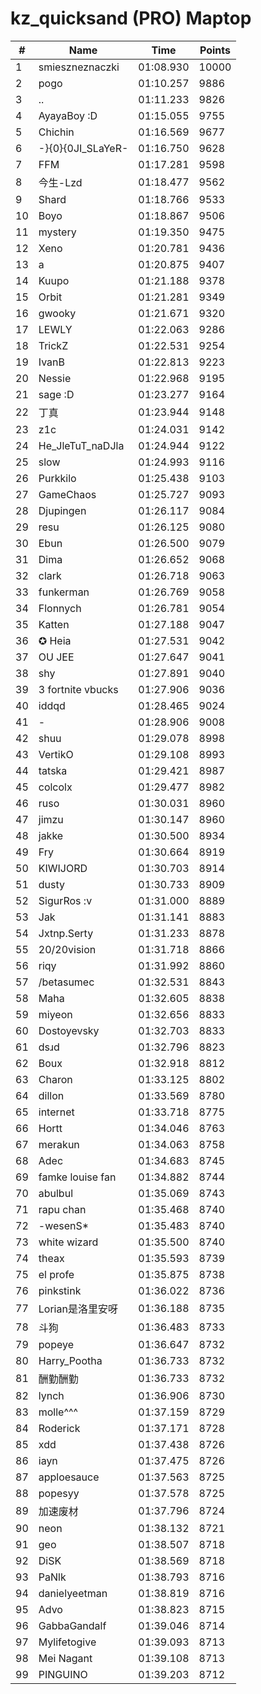 # kz_quicksand (PRO) Maptop

|  # | Name | Time | Points |
|-------------- | -------------- | -------------- | -------------- | 
| 1 | smieszneznaczki | 01:08.930 | 10000 | 
| 2 | pogo | 01:10.257 | 9886 | 
| 3 | .. | 01:11.233 | 9826 | 
| 4 | AyayaBoy :D | 01:15.055 | 9755 | 
| 5 | Chichin | 01:16.569 | 9677 | 
| 6 | -}{0}{0JI_SLaYeR- | 01:16.750 | 9628 | 
| 7 | FFM | 01:17.281 | 9598 | 
| 8 | 今生-Lzd | 01:18.477 | 9562 | 
| 9 | Shard | 01:18.766 | 9533 | 
| 10 | Boyo | 01:18.867 | 9506 | 
| 11 | mystery | 01:19.350 | 9475 | 
| 12 | Xeno | 01:20.781 | 9436 | 
| 13 | a | 01:20.875 | 9407 | 
| 14 | Kuupo | 01:21.188 | 9378 | 
| 15 | Orbit | 01:21.281 | 9349 | 
| 16 | gwooky | 01:21.671 | 9320 | 
| 17 | LEWLY | 01:22.063 | 9286 | 
| 18 | TrickZ | 01:22.531 | 9254 | 
| 19 | IvanB | 01:22.813 | 9223 | 
| 20 | Nessie | 01:22.968 | 9195 | 
| 21 | sage :D | 01:23.277 | 9164 | 
| 22 | 丁真 | 01:23.944 | 9148 | 
| 23 | z1c | 01:24.031 | 9142 | 
| 24 | He_JleTuT_naDJla | 01:24.944 | 9122 | 
| 25 | slow | 01:24.993 | 9116 | 
| 26 | Purkkilo | 01:25.438 | 9103 | 
| 27 | GameChaos | 01:25.727 | 9093 | 
| 28 | Djupingen | 01:26.117 | 9084 | 
| 29 | resu | 01:26.125 | 9080 | 
| 30 | Ebun | 01:26.500 | 9079 | 
| 31 | Dima | 01:26.652 | 9068 | 
| 32 | clark | 01:26.718 | 9063 | 
| 33 | funkerman | 01:26.769 | 9058 | 
| 34 | Flonnych | 01:26.781 | 9054 | 
| 35 | Katten | 01:27.188 | 9047 | 
| 36 | ✪ Heia | 01:27.531 | 9042 | 
| 37 | OU JEE | 01:27.647 | 9041 | 
| 38 | shy | 01:27.891 | 9040 | 
| 39 | 3 fortnite vbucks | 01:27.906 | 9036 | 
| 40 | iddqd | 01:28.465 | 9024 | 
| 41 | - | 01:28.906 | 9008 | 
| 42 | shuu | 01:29.078 | 8998 | 
| 43 | VertikO | 01:29.108 | 8993 | 
| 44 | tatska | 01:29.421 | 8987 | 
| 45 | colcolx | 01:29.477 | 8982 | 
| 46 | ruso | 01:30.031 | 8960 | 
| 47 | jimzu | 01:30.147 | 8960 | 
| 48 | jakke | 01:30.500 | 8934 | 
| 49 | Fry | 01:30.664 | 8919 | 
| 50 | KIWIJORD | 01:30.703 | 8914 | 
| 51 | dusty | 01:30.733 | 8909 | 
| 52 | SigurRos :v | 01:31.000 | 8889 | 
| 53 | Jak | 01:31.141 | 8883 | 
| 54 | Jxtnp.Serty | 01:31.233 | 8878 | 
| 55 | 20/20vision | 01:31.718 | 8866 | 
| 56 | riqy | 01:31.992 | 8860 | 
| 57 | /betasumec | 01:32.531 | 8843 | 
| 58 | Maha | 01:32.605 | 8838 | 
| 59 | miyeon | 01:32.656 | 8833 | 
| 60 | Dostoyevsky | 01:32.703 | 8833 | 
| 61 | dsɹd | 01:32.796 | 8823 | 
| 62 | Boux | 01:32.918 | 8812 | 
| 63 | Charon | 01:33.125 | 8802 | 
| 64 | dillon | 01:33.569 | 8780 | 
| 65 | internet | 01:33.718 | 8775 | 
| 66 | Hortt | 01:34.046 | 8763 | 
| 67 | merakun | 01:34.063 | 8758 | 
| 68 | Adec | 01:34.683 | 8745 | 
| 69 | famke louise fan | 01:34.882 | 8744 | 
| 70 | abulbul | 01:35.069 | 8743 | 
| 71 | rapu chan | 01:35.468 | 8740 | 
| 72 | -wesenS* | 01:35.483 | 8740 | 
| 73 | white wizard | 01:35.500 | 8740 | 
| 74 | theax | 01:35.593 | 8739 | 
| 75 | el profe | 01:35.875 | 8738 | 
| 76 | pinkstink | 01:36.022 | 8736 | 
| 77 | Lorian是洛里安呀 | 01:36.188 | 8735 | 
| 78 | 斗狗 | 01:36.483 | 8733 | 
| 79 | popeye | 01:36.647 | 8732 | 
| 80 | Harry_Pootha | 01:36.733 | 8732 | 
| 81 | 酬勤酬勤 | 01:36.733 | 8732 | 
| 82 | lynch | 01:36.906 | 8730 | 
| 83 | molle^^^ | 01:37.159 | 8729 | 
| 84 | Roderick | 01:37.171 | 8728 | 
| 85 | xdd | 01:37.438 | 8726 | 
| 86 | iayn | 01:37.475 | 8726 | 
| 87 | apploesauce | 01:37.563 | 8725 | 
| 88 | popesyy | 01:37.578 | 8725 | 
| 89 | 加速废材 | 01:37.796 | 8724 | 
| 90 | neon | 01:38.132 | 8721 | 
| 91 | geo | 01:38.507 | 8718 | 
| 92 | DiSK | 01:38.569 | 8718 | 
| 93 | PaNlk | 01:38.793 | 8716 | 
| 94 | danielyeetman | 01:38.819 | 8716 | 
| 95 | Advo | 01:38.823 | 8715 | 
| 96 | GabbaGandalf | 01:39.046 | 8714 | 
| 97 | Mylifetogive | 01:39.093 | 8713 | 
| 98 | Mei Nagant | 01:39.108 | 8713 | 
| 99 | PINGUINO | 01:39.203 | 8712 | 


